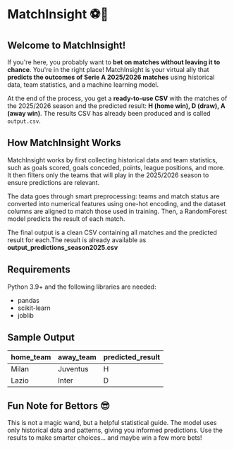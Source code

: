 # MatchInsight ⚽🔮

## Welcome to MatchInsight!

If you're here, you probably want to **bet on matches without leaving it to chance**. You're in the right place! MatchInsight is your virtual ally that **predicts the outcomes of Serie A 2025/2026 matches** using historical data, team statistics, and a machine learning model.

At the end of the process, you get a **ready-to-use CSV** with the matches of the 2025/2026 season and the predicted result: **H (home win), D (draw), A (away win)**. The results CSV has already been produced and is called `output.csv`.

## How MatchInsight Works

MatchInsight works by first collecting historical data and team statistics, such as goals scored, goals conceded, points, league positions, and more. It then filters only the teams that will play in the 2025/2026 season to ensure predictions are relevant.

The data goes through smart preprocessing: teams and match status are converted into numerical features using one-hot encoding, and the dataset columns are aligned to match those used in training. Then, a RandomForest model predicts the result of each match.

The final output is a clean CSV containing all matches and the predicted result for each.The result is already available as **output_predictions_season2025.csv**

## Requirements

Python 3.9+ and the following libraries are needed:

- pandas
- scikit-learn
- joblib

## Sample Output

| **home_team** | **away_team** | **predicted_result** |
|---------------|---------------|---------------------|
| Milan         | Juventus      | H                   |
| Lazio         | Inter         | D                   |

## Fun Note for Bettors 😎

This is not a magic wand, but a helpful statistical guide. The model uses only historical data and patterns, giving you informed predictions. Use the results to make smarter choices… and maybe win a few more bets!
